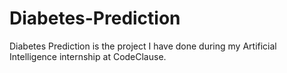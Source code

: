 # Diabetes-Prediction
Diabetes Prediction is the project I have done during my Artificial Intelligence internship at CodeClause.

